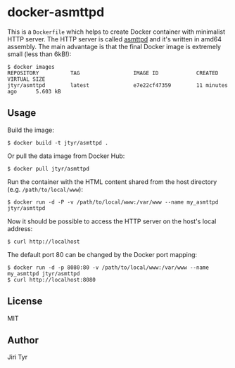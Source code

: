docker-asmttpd
==============

This is a `Dockerfile` which helps to create Docker container with
minimalist HTTP server. The HTTP server is called
[asmttpd](https://github.com/nemasu/asmttpd) and it's written in amd64
assembly. The main advantage is that the final Docker image is extremely
small (less than 6kB!):

```
$ docker images
REPOSITORY          TAG                 IMAGE ID            CREATED             VIRTUAL SIZE
jtyr/asmttpd        latest              e7e22cf47359        11 minutes ago      5.603 kB
```


Usage
-----

Build the image:

```
$ docker build -t jtyr/asmttpd .
```

Or pull the data image from Docker Hub:

```
$ docker pull jtyr/asmttpd
```

Run the container with the HTML content shared from the host directory
(e.g. `/path/to/local/www`):

```
$ docker run -d -P -v /path/to/local/www:/var/www --name my_asmttpd jtyr/asmttpd
```

Now it should be possible to access the HTTP server on the host's local
address:

```
$ curl http://localhost
```

The default port 80 can be changed by the Docker port mapping:

```
$ docker run -d -p 8080:80 -v /path/to/local/www:/var/www --name my_asmttpd jtyr/asmttpd
$ curl http://localhost:8080
```


License
-------

MIT


Author
------

Jiri Tyr
